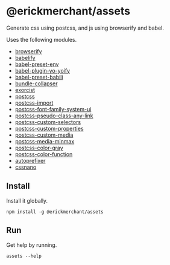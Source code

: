 # @erickmerchant/assets

Generate css using postcss, and js using browserify and babel.

Uses the following modules.

- [browserify](http://browserify.org/)
- [babelify](https://github.com/babel/babelify)
- [babel-preset-env](https://github.com/babel/babel-preset-env)
- [babel-plugin-yo-yoify](https://github.com/goto-bus-stop/babel-plugin-yo-yoify#readme)
- [babel-preset-babili](https://github.com/babel/babili#readme)
- [bundle-collapser](https://github.com/substack/bundle-collapser)
- [exorcist](https://github.com/thlorenz/exorcist)
- [postcss](http://postcss.org/)
- [postcss-import](https://github.com/postcss/postcss-import#readme)
- [postcss-font-family-system-ui](https://github.com/JLHwung/postcss-font-family-system-ui)
- [postcss-pseudo-class-any-link](https://github.com/jonathantneal/postcss-pseudo-class-any-link)
- [postcss-custom-selectors](https://github.com/postcss/postcss-custom-selectors)
- [postcss-custom-properties](https://github.com/postcss/postcss-custom-properties)
- [postcss-custom-media](https://github.com/postcss/postcss-custom-media)
- [postcss-media-minmax](https://github.com/postcss/postcss-media-minmax)
- [postcss-color-gray](https://github.com/postcss/postcss-color-gray)
- [postcss-color-function](https://github.com/postcss/postcss-color-function)
- [autoprefixer](https://github.com/postcss/autoprefixer)
- [cssnano](http://cssnano.co/)

## Install

Install it globally.

```
npm install -g @erickmerchant/assets
```

## Run

Get help by running.

```
assets --help
```
